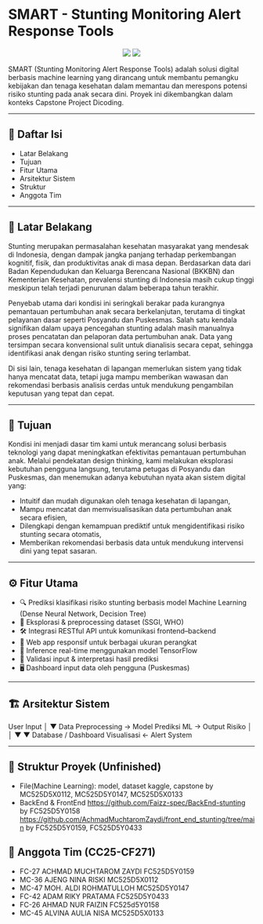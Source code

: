 # SMART - Stunting Monitoring Alert Response Tools
<p align="center"> <img src="https://img.shields.io/badge/status-In%20Progress-yellow" /> <img src="https://img.shields.io/badge/Team-CC25--CF271-blue" /> </p>

SMART (Stunting Monitoring Alert Response Tools) adalah solusi digital berbasis machine learning yang dirancang untuk membantu pemangku kebijakan dan tenaga kesehatan dalam memantau dan merespons potensi risiko stunting pada anak secara dini. Proyek ini dikembangkan dalam konteks Capstone Project Dicoding. 

---

## 📌 Daftar Isi
  - Latar Belakang
  - Tujuan
  - Fitur Utama
  - Arsitektur Sistem
  - Struktur
  - Anggota Tim

---

## 📖 Latar Belakang
Stunting merupakan permasalahan kesehatan masyarakat yang mendesak di Indonesia, dengan dampak jangka panjang terhadap perkembangan kognitif, fisik, dan produktivitas anak di masa depan. Berdasarkan data dari Badan Kependudukan dan Keluarga Berencana Nasional (BKKBN) dan Kementerian Kesehatan, prevalensi stunting di Indonesia masih cukup tinggi meskipun telah terjadi penurunan dalam beberapa tahun terakhir.

Penyebab utama dari kondisi ini seringkali berakar pada kurangnya pemantauan pertumbuhan anak secara berkelanjutan, terutama di tingkat pelayanan dasar seperti Posyandu dan Puskesmas. Salah satu kendala signifikan dalam upaya pencegahan stunting adalah masih manualnya proses pencatatan dan pelaporan data pertumbuhan anak. Data yang tersimpan secara konvensional sulit untuk dianalisis secara cepat, sehingga identifikasi anak dengan risiko stunting sering terlambat.

Di sisi lain, tenaga kesehatan di lapangan memerlukan sistem yang tidak hanya mencatat data, tetapi juga mampu memberikan wawasan dan rekomendasi berbasis analisis cerdas untuk mendukung pengambilan keputusan yang tepat dan cepat.

---

## 🎯 Tujuan
Kondisi ini menjadi dasar tim kami untuk merancang solusi berbasis teknologi yang dapat meningkatkan efektivitas pemantauan pertumbuhan anak. Melalui pendekatan design thinking, kami melakukan eksplorasi kebutuhan pengguna langsung, terutama petugas di Posyandu dan Puskesmas, dan menemukan adanya kebutuhan nyata akan sistem digital yang:
- Intuitif dan mudah digunakan oleh tenaga kesehatan di lapangan,
- Mampu mencatat dan memvisualisasikan data pertumbuhan anak secara efisien,
- Dilengkapi dengan kemampuan prediktif untuk mengidentifikasi risiko stunting secara otomatis,
- Memberikan rekomendasi berbasis data untuk mendukung intervensi dini yang tepat sasaran.

---

## ⚙️ Fitur Utama

- 🔍 Prediksi klasifikasi risiko stunting berbasis model Machine Learning (Dense Neural Network, Decision Tree)
- 🧪 Eksplorasi & preprocessing dataset (SSGI, WHO)
- 🛠️ Integrasi RESTful API untuk komunikasi frontend–backend
- 📱 Web app responsif untuk berbagai ukuran perangkat
- 🧠 Inference real-time menggunakan model TensorFlow
- 🧾 Validasi input & interpretasi hasil prediksi
- 🖥️ Dashboard input data oleh pengguna (Puskesmas)

---

## 🏗 Arsitektur Sistem
User Input
   │
   ▼
Data Preprocessing → Model Prediksi ML → Output Risiko
   │                                      │
   ▼                                      ▼
Database / Dashboard Visualisasi ← Alert System

---

## 📂 Struktur Proyek (Unfinished)  
- File(Machine Learning): model, dataset kaggle, capstone
by MC525D5X0112, MC525D5Y0147, MC525D5X0133
- BackEnd & FrontEnd
https://github.com/Faizz-spec/BackEnd-stunting
by FC525D5Y0158
https://github.com/AchmadMuchtaromZaydi/front_end_stunting/tree/main
by FC525D5Y0159, FC525D5Y0433

## 👥 Anggota Tim (CC25-CF271)
- FC-27 ACHMAD MUCHTAROM ZAYDI FC525D5Y0159
- MC-36 AJENG NINA RISKI MC525D5X0112
- MC-47 MOH. ALDI ROHMATULLOH MC525D5Y0147
- FC-42 ADAM RIKY PRATAMA FC525D5Y0433
- FC-26 AHMAD NUR FAIZIN FC525d5Y0158
- MC-45 ALVINA AULIA NISA MC525D5X0133





